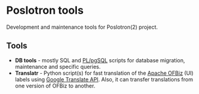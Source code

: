 # Poslotron tools
Development and maintenance tools for Poslotron(2) project.

## Tools
* **DB tools** - mostly SQL and [PL/pgSQL](https://www.postgresql.org/docs/current/plpgsql.html) scripts for database migration, maintenance and specific queries.
* **Translatr** - Python script(s) for fast translation of the [Apache OFBiz](https://ofbiz.apache.org/) (UI) labels using [Google Translate API](https://cloud.google.com/translate/). Also, it can transfer translations from one version of OFBiz to another.
